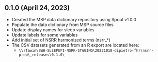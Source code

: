 ## 0.1.0 (April 24, 2023)

- Created the MSP data dictionary repository using Spout v1.0.0
- Populate the data dictionary from MSP source files
- Update display names for sleep variables
- Update labels for some variables
- Add initial set of NSRR harmonized terms (nsrr_*)
- The CSV datasets generated from an R export are located here:
  - `\\rfawin\BWH-SLEEPEPI-NSRR-STAGING\20221018-dipietro-fhr\nsrr-prep\_releases\0.1.0\`
